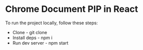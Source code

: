 # Chrome Document PIP in React

To run the project locally, follow these steps:

- Clone - git clone <URL>
- Install deps - npm i
- Run dev server - npm start
